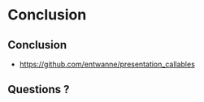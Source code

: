 # Conclusion

## Conclusion

* <https://github.com/entwanne/presentation_callables>

## Questions ?
